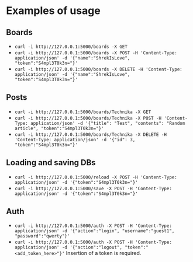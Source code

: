# Examples of usage

## Boards
- `curl -i http://127.0.0.1:5000/boards -X GET`
- `curl -i http://127.0.0.1:5000/boards -X POST -H 'Content-Type: application/json' -d '{"name":"ShrekIsLove", "token":"S4mpl3T0k3n="}'`
- `curl -i http://127.0.0.1:5000/boards -X DELETE -H 'Content-Type: application/json' -d '{"name":"ShrekIsLove", "token":"S4mpl3T0k3n="}'`

## Posts
- `curl -i http://127.0.0.1:5000/boards/Technika -X GET`
- `curl -i http://127.0.0.1:5000/boards/Technika -X POST -H 'Content-Type: application/json' -d '{"title": "Test", "contents": "Random article", "token":"S4mpl3T0k3n="}'`
- `curl -i http://127.0.0.1:5000/boards/Technika -X DELETE -H 'Content-Type: application/json' -d '{"id": 3, "token":"S4mpl3T0k3n="}'`

## Loading and saving DBs
- `curl -i http://127.0.0.1:5000/reload -X POST -H 'Content-Type: application/json' -d '{"token":"S4mpl3T0k3n="}'`
- `curl -i http://127.0.0.1:5000/save -X POST -H 'Content-Type: application/json' -d '{"token":"S4mpl3T0k3n="}'`

## Auth
- `curl -i http://127.0.0.1:5000/auth -X POST -H 'Content-Type: application/json' -d '{"action":"login", "username":"guest1", "password":"qwerty"}'`
- `curl -i http://127.0.0.1:5000/auth -X POST -H 'Content-Type: application/json' -d '{"action":"logout", "token":"<add_token_here>"}'` Insertion of a token is required.